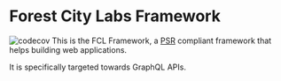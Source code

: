 Forest City Labs Framework
==========================

![![codecov](https://codecov.io/gh/forestcitylabs/framework/graph/badge.svg?token=V4OVI2QIHO)](https://codecov.io/gh/forestcitylabs/framework)
This is the FCL Framework, a [PSR](https://www.php-fig.org/psr/) compliant framework that helps building web applications.

It is specifically targeted towards GraphQL APIs.
